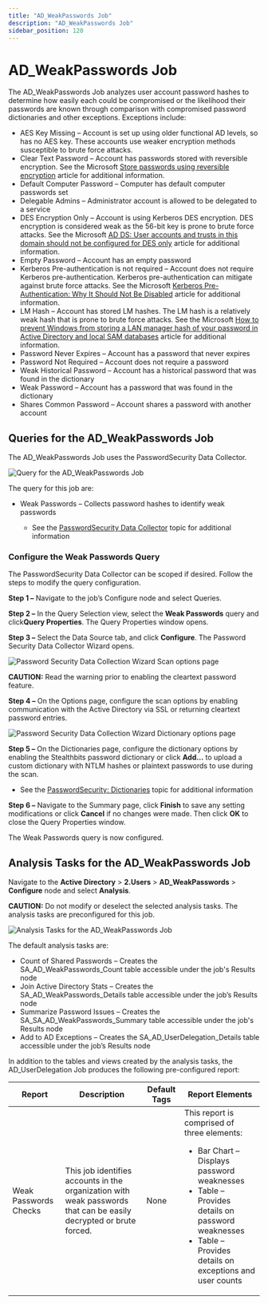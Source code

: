```yaml
---
title: "AD_WeakPasswords Job"
description: "AD_WeakPasswords Job"
sidebar_position: 120
---
```


# AD_WeakPasswords Job

The AD_WeakPasswords Job analyzes user account password hashes to determine how easily each could be
compromised or the likelihood their passwords are known through comparison with compromised password
dictionaries and other exceptions. Exceptions include:

- AES Key Missing – Account is set up using older functional AD levels, so has no AES key. These
  accounts use weaker encryption methods susceptible to brute force attacks.
- Clear Text Password – Account has passwords stored with reversible encryption. See the Microsoft
  [Store passwords using reversible encryption](https://docs.microsoft.com/en-us/previous-versions/windows/it-pro/windows-server-2012-R2-and-2012/hh994559(v=ws.11))
  article for additional information.
- Default Computer Password – Computer has default computer passwords set
- Delegable Admins – Administrator account is allowed to be delegated to a service
- DES Encryption Only – Account is using Kerberos DES encryption. DES encryption is considered weak
  as the 56-bit key is prone to brute force attacks. See the Microsoft
  [AD DS: User accounts and trusts in this domain should not be configured for DES only](https://docs.microsoft.com/en-us/previous-versions/windows/it-pro/windows-server-2008-R2-and-2008/ff646918(v=ws.10))
  article for additional information.
- Empty Password – Account has an empty password
- Kerberos Pre-authentication is not required – Account does not require Kerberos
  pre-authentication. Kerberos pre-authentication can mitigate against brute force attacks. See the
  Microsoft
  [Kerberos Pre-Authentication: Why It Should Not Be Disabled](https://learn.microsoft.com/en-us/archive/technet-wiki/23559.kerberos-pre-authentication-why-it-should-not-be-disabled)
  article for additional information.
- LM Hash – Account has stored LM hashes. The LM hash is a relatively weak hash that is prone to
  brute force attacks. See the Microsoft
  [How to prevent Windows from storing a LAN manager hash of your password in Active Directory and local SAM databases](https://learn.microsoft.com/en-US/troubleshoot/windows-server/windows-security/prevent-windows-store-lm-hash-password)
  article for additional information.
- Password Never Expires – Account has a password that never expires
- Password Not Required – Account does not require a password
- Weak Historical Password – Account has a historical password that was found in the dictionary
- Weak Password – Account has a password that was found in the dictionary
- Shares Common Password – Account shares a password with another account

## Queries for the AD_WeakPasswords Job

The AD_WeakPasswords Job uses the PasswordSecurity Data Collector.

![Query for the AD_WeakPasswords Job](/img/product_docs/accessanalyzer/11.6/solutions/activedirectory/users/weakpasswordsquery.webp)

The query for this job are:

- Weak Passwords – Collects password hashes to identify weak passwords

    - See the
      [PasswordSecurity Data Collector](/docs/accessanalyzer/11.6/admin/datacollector/passwordsecurity/overview.md)
      topic for additional information

### Configure the Weak Passwords Query

The PasswordSecurity Data Collector can be scoped if desired. Follow the steps to modify the query
configuration.

**Step 1 –** Navigate to the job’s Configure node and select Queries.

**Step 2 –** In the Query Selection view, select the **Weak Passwords** query and click**Query
Properties**. The Query Properties window opens.

**Step 3 –** Select the Data Source tab, and click **Configure**. The Password Security Data
Collector Wizard opens.

![Password Security Data Collection Wizard Scan options page](/img/product_docs/accessanalyzer/11.6/solutions/activedirectory/users/optionsweakpassword.webp)

**CAUTION:** Read the warning prior to enabling the cleartext password feature.

**Step 4 –** On the Options page, configure the scan options by enabling communication with the
Active Directory via SSL or returning cleartext password entries.

![Password Security Data Collection Wizard Dictionary options page](/img/product_docs/accessanalyzer/11.6/solutions/activedirectory/users/dictionariesweakpassword.webp)

**Step 5 –** On the Dictionaries page, configure the dictionary options by enabling the Stealthbits
password dictionary or click **Add…** to upload a custom dictionary with NTLM hashes or plaintext
passwords to use during the scan.

- See the
  [PasswordSecurity: Dictionaries](/docs/accessanalyzer/11.6/admin/datacollector/passwordsecurity/dictionaries.md)
  topic for additional information

**Step 6 –** Navigate to the Summary page, click **Finish** to save any setting modifications or
click **Cancel** if no changes were made. Then click **OK** to close the Query Properties window.

The Weak Passwords query is now configured.

## Analysis Tasks for the AD_WeakPasswords Job

Navigate to the **Active Directory** > **2.Users** > **AD_WeakPasswords** > **Configure** node and
select **Analysis**.

**CAUTION:** Do not modify or deselect the selected analysis tasks. The analysis tasks are
preconfigured for this job.

![Analysis Tasks for the AD_WeakPasswords Job](/img/product_docs/accessanalyzer/11.6/solutions/activedirectory/users/weakpasswordsanalysis.webp)

The default analysis tasks are:

- Count of Shared Passwords – Creates the SA_AD_WeakPasswords_Count table accessible under the job's
  Results node
- Join Active Directory Stats – Creates the SA_AD_WeakPasswords_Details table accessible under the
  job’s Results node
- Summarize Password Issues – Creates the SA_SA_AD_WeakPasswords_Summary table accessible under the
  job's Results node
- Add to AD Exceptions – Creates the SA_AD_UserDelegation_Details table accessible under the job’s
  Results node

In addition to the tables and views created by the analysis tasks, the AD_UserDelegation Job
produces the following pre-configured report:

| Report                | Description                                                                                                        | Default Tags | Report Elements                                                                                                                                                                                                               |
| --------------------- | ------------------------------------------------------------------------------------------------------------------ | ------------ | ----------------------------------------------------------------------------------------------------------------------------------------------------------------------------------------------------------------------------- |
| Weak Passwords Checks | This job identifies accounts in the organization with weak passwords that can be easily decrypted or brute forced. | None         | This report is comprised of three elements: <ul><li>Bar Chart – Displays password weaknesses</li><li>Table – Provides details on password weaknesses</li><li>Table – Provides details on exceptions and user counts</li></ul> |

